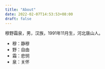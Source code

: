 ```yaml
---
title: "About"
date: 2022-02-07T14:53:53+08:00
draft: false
---
```

穆野霜泉，男，汉族，1991年11月生，河北唐山人。

* 穆：静穆
* 野：自由
* 霜：悲悯
* 泉：关怀
